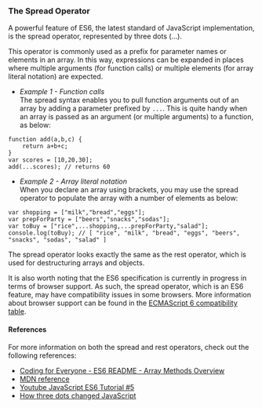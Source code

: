 ### The Spread Operator

A powerful feature of ES6, the latest standard of JavaScript implementation, is the spread operator, represented by three dots (...).

This operator is commonly used as a prefix for parameter names or elements in an array. In this way, expressions can be expanded in places where multiple arguments (for function calls) or multiple elements (for array literal notation) are expected.

* *Example 1 - Function calls*   
The spread syntax enables you to pull function arguments out of an array by adding a parameter prefixed by `...`. This is quite handy when an array is passed as an argument (or multiple arguments) to a function, as below:
```
function add(a,b,c) {
	return a+b+c;
}
var scores = [10,20,30];
add(...scores); // returns 60
```  

* *Example 2 - Array literal notation*  
When you declare an array using brackets, you may use the spread operator to populate the array with a number of elements as below:
```
var shopping = ["milk","bread","eggs"];
var prepForParty = ["beers","snacks","sodas"];
var toBuy = ["rice",...shopping,...prepForParty,"salad"];
console.log(toBuy); // [ "rice", "milk", "bread", "eggs", "beers", "snacks", "sodas", "salad" ]
```  

The spread operator looks exactly the same as the rest operator, which is used for destructuring arrays and objects. 

It is also worth noting that the ES6 specification is currently in progress in terms of browser support. As such, the spread operator, which is an ES6 feature, may have compatibility issues in some browsers. More information about browser support can be found in the [ECMAScript 6 compatibility table](https://kangax.github.io/compat-table/es6/).

#### References
For more information on both the spread and rest operators, check out the following references:
- [Coding for Everyone - ES6 README - Array Methods Overview](http://codingforeveryone.foundersandcoders.org/JavaScript/array-methods-overview.html)
- [MDN reference](https://developer.mozilla.org/en/docs/Web/JavaScript/Reference/Operators/Spread_operator)  
- [Youtube JavaScript ES6 Tutorial #5](https://www.youtube.com/watch?v=1INe_jCWq1Q) 
- [How three dots changed JavaScript](https://rainsoft.io/how-three-dots-changed-javascript/)



